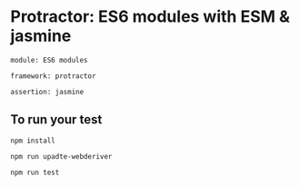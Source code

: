 # Protractor: ES6 modules with ESM & jasmine

    module: ES6 modules
    
    framework: protractor
    
    assertion: jasmine

## To run your test

    npm install
    
    npm run upadte-webderiver
    
    npm run test
